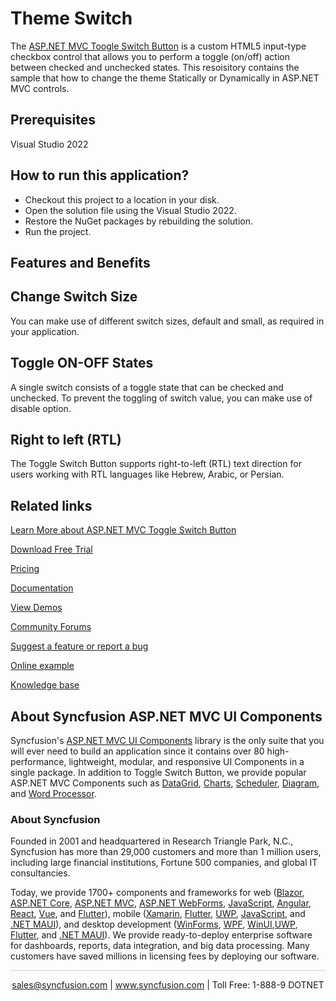 # Theme Switch

The [ASP.NET MVC Toogle Switch Button](https://www.syncfusion.com/aspnet-mvc-ui-controls/toggle-switch-button?utm_source=github&utm_medium=listing&utm_campaign=aspnet-mvc-toogle-switch-button-github-samples) is a custom HTML5 input-type checkbox control that allows you to perform a toggle (on/off) action between checked and unchecked states. This resoisitory contains the sample that how to change the theme Statically or Dynamically in ASP.NET MVC controls.

## Prerequisites

Visual Studio 2022

## How to run this application?

* Checkout this project to a location in your disk.
* Open the solution file using the Visual Studio 2022.
* Restore the NuGet packages by rebuilding the solution.
* Run the project.

## Features and Benefits

## Change Switch Size

You can make use of different switch sizes, default and small, as required in your application.

## Toggle ON-OFF States

A single switch consists of a toggle state that can be checked and unchecked. To prevent the toggling of switch value, you can make use of disable option.

## Right to left (RTL)
The Toggle Switch Button supports right-to-left (RTL) text direction for users working with  RTL languages like Hebrew, Arabic, or Persian.

## Related links
[Learn More about ASP.NET MVC Toggle Switch Button](https://www.syncfusion.com/aspnet-mvc-ui-controls/toggle-switch-button?utm_source=github&utm_medium=listing&utm_campaign=aspnet-mvc-toogle-switch-button-github-samples)

[Download Free Trial](https://www.syncfusion.com/downloads/aspnetmvc?utm_source=github&utm_medium=listing&utm_campaign=aspnet-mvc-toogle-switch-button-github-samples)

[Pricing](https://www.syncfusion.com/sales/products/aspnetmvc?utm_source=github&utm_medium=listing&utm_campaign=aspnet-mvc-toogle-switch-button-github-samples)

[Documentation](https://ej2.syncfusion.com/aspnetmvc/documentation/switch/getting-started?utm_source=github&utm_medium=listing&utm_campaign=aspnet-mvc-toogle-switch-button-github-samples)

[View Demos](https://github.com/SyncfusionExamples/asp-net-mvc-theme-switch?utm_source=github&utm_medium=listing&utm_campaign=aspnet-mvc-toogle-switch-button-github-samples)

[Community Forums](https://www.syncfusion.com/forums/aspnetmvc-ui-components?utm_source=github&utm_medium=listing&utm_campaign=aspnet-mvc-toogle-switch-button-github-samples)

[Suggest a feature or report a bug](https://www.syncfusion.com/feedback/aspnetmvc?utm_source=github&utm_medium=listing&utm_campaign=aspnet-mvc-toogle-switch-button-github-samples)

[Online example](https://ej2.syncfusion.com/aspnetmvc/Button/Switch#/material?utm_source=github&utm_medium=listing&utm_campaign=aspnet-mvc-toogle-switch-button-github-samples)

[Knowledge base](https://www.syncfusion.com/kb/aspnetmvc-ui-components?utm_source=github&utm_medium=listing&utm_campaign=aspnet-mvc-toogle-switch-button-github-samples)


## About Syncfusion ASP.NET MVC UI Components

Syncfusion's [ASP.NET MVC UI Components](https://www.syncfusion.com/aspnetmvc-ui-components?utm_source=github&utm_medium=listing&utm_campaign=aspnet-mvc-toogle-switch-button-github-samples) library is the only suite that you will ever need to build an application since it contains over 80 high-performance, lightweight, modular, and responsive UI Components in a single package. In addition to Toggle Switch Button, we provide popular ASP.NET MVC Components such as [DataGrid](https://www.syncfusion.com/aspnet-mvc-ui-controls/grid?utm_source=github&utm_medium=listing&utm_campaign=aspnet-mvc-toogle-switch-button-github-samples), [Charts](https://www.syncfusion.com/aspnet-mvc-ui-controls/charts?utm_source=github&utm_medium=listing&utm_campaign=aspnet-mvc-toogle-switch-button-github-samples), [Scheduler](https://www.syncfusion.com/aspnet-mvc-ui-controls/scheduler?utm_source=github&utm_medium=listing&utm_campaign=aspnet-mvc-toogle-switch-button-github-samples), [Diagram](https://www.syncfusion.com/aspnet-mvc-ui-controls/diagram?utm_source=github&utm_medium=listing&utm_campaign=aspnet-mvc-toogle-switch-button-github-samples), and [Word Processor](https://www.syncfusion.com/aspnet-mvc-ui-controls/word-processor?utm_source=github&utm_medium=listing&utm_campaign=aspnet-mvc-toogle-switch-button-github-samples).

### About Syncfusion
Founded in 2001 and headquartered in Research Triangle Park, N.C., Syncfusion has more than 29,000 customers and more than 1 million users, including large financial institutions, Fortune 500 companies, and global IT consultancies.

Today, we provide 1700+ components and frameworks for web ([Blazor](https://www.syncfusion.com/blazor-components?utm_source=github&utm_medium=listing&utm_campaign=aspnet-mvc-toogle-switch-button-github-samples), [ASP.NET Core](https://www.syncfusion.com/aspnet-core-ui-controls?utm_source=github&utm_medium=listing&utm_campaign=aspnet-mvc-toogle-switch-button-github-samples), [ASP.NET MVC](https://www.syncfusion.com/aspnet-mvc-ui-controls?utm_source=github&utm_medium=listing&utm_campaign=aspnet-mvc-toogle-switch-button-github-samples), [ASP.NET WebForms](https://www.syncfusion.com/jquery/aspnet-webforms-ui-controls?utm_source=github&utm_medium=listing&utm_campaign=aspnet-mvc-toogle-switch-button-github-samples), [JavaScript](https://www.syncfusion.com/javascript-ui-controls?utm_source=github&utm_medium=listing&utm_campaign=aspnet-mvc-toogle-switch-button-github-samples), [Angular](https://www.syncfusion.com/angular-ui-components?utm_source=github&utm_medium=listing&utm_campaign=aspnet-mvc-toogle-switch-button-github-samples), [React](https://www.syncfusion.com/react-ui-components?utm_source=github&utm_medium=listing&utm_campaign=aspnet-mvc-toogle-switch-button-github-samples), [Vue](https://www.syncfusion.com/vue-ui-components?utm_source=github&utm_medium=listing&utm_campaign=aspnet-mvc-toogle-switch-button-github-samples), and [Flutter](https://www.syncfusion.com/flutter-widgets?utm_source=github&utm_medium=listing&utm_campaign=aspnet-mvc-toogle-switch-button-github-samples)), mobile ([Xamarin](https://www.syncfusion.com/xamarin-ui-controls?utm_source=github&utm_medium=listing&utm_campaign=aspnet-mvc-toogle-switch-button-github-samples), [Flutter](https://www.syncfusion.com/flutter-widgets?utm_source=github&utm_medium=listing&utm_campaign=aspnet-mvc-toogle-switch-button-github-samples), [UWP](https://www.syncfusion.com/uwp-ui-controls?utm_source=github&utm_medium=listing&utm_campaign=aspnet-mvc-toogle-switch-button-github-samples), [JavaScript](https://www.syncfusion.com/javascript-ui-controls?utm_source=github&utm_medium=listing&utm_campaign=aspnet-mvc-toogle-switch-button-github-samples), and [.NET MAUI](https://www.syncfusion.com/maui-controls?utm_source=github&utm_medium=listing&utm_campaign=aspnet-mvc-toogle-switch-button-github-samples)), and desktop development ([WinForms](https://www.syncfusion.com/winforms-ui-controls?utm_source=github&utm_medium=listing&utm_campaign=aspnet-mvc-toogle-switch-button-github-samples), [WPF](https://www.syncfusion.com/wpf-controls?utm_source=github&utm_medium=listing&utm_campaign=aspnet-mvc-toogle-switch-button-github-samples), [WinUI](https://www.syncfusion.com/winui-controls?utm_source=github&utm_medium=listing&utm_campaign=aspnet-mvc-toogle-switch-button-github-samples),[UWP](https://www.syncfusion.com/uwp-ui-controls?utm_source=github&utm_medium=listing&utm_campaign=aspnet-mvc-toogle-switch-button-github-samples), [Flutter](https://www.syncfusion.com/flutter-widgets?utm_source=github&utm_medium=listing&utm_campaign=aspnet-mvc-toogle-switch-button-github-samples), and [.NET MAUI](https://www.syncfusion.com/maui-controls?utm_source=github&utm_medium=listing&utm_campaign=aspnet-mvc-toogle-switch-button-github-samples)). We provide ready-to-deploy enterprise software for dashboards, reports, data integration, and big data processing. Many customers have saved millions in licensing fees by deploying our software.

<hr style="height:0.3px;border:none;color:lightgrey;background-color:lightgrey;" />

<p align="center">
<a href="mailto:sales@syncfusion.com?Subject=Syncfusion ASP.NET MVC Toggle Switch Button - GitHub" target="_top">sales@syncfusion.com</a> | <a href="https://www.syncfusion.com?utm_source=github&utm_medium=listing&utm_campaign=aspnet-mvc-toogle-switch-button-github-samples">www.syncfusion.com</a> | Toll Free: 1-888-9 DOTNET <br>
</p>